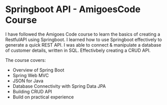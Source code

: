 # Springboot API - AmigoesCode Course

I have followed the Amigoes Code course to learn the basics of creating a RestfulAPI using Springboot. I learned how to use Springboot effectively to generate a quick REST API. I was able to connect & manipulate a database of customer details, written in SQL. Effectivbely creating a CRUD API.

The course covers:

- Overview of Spring Boot
- Spring Web MVC
- JSON for Java
- Database Connectivity with Spring Data JPA
- Building CRUD API
- Build on practical experience
